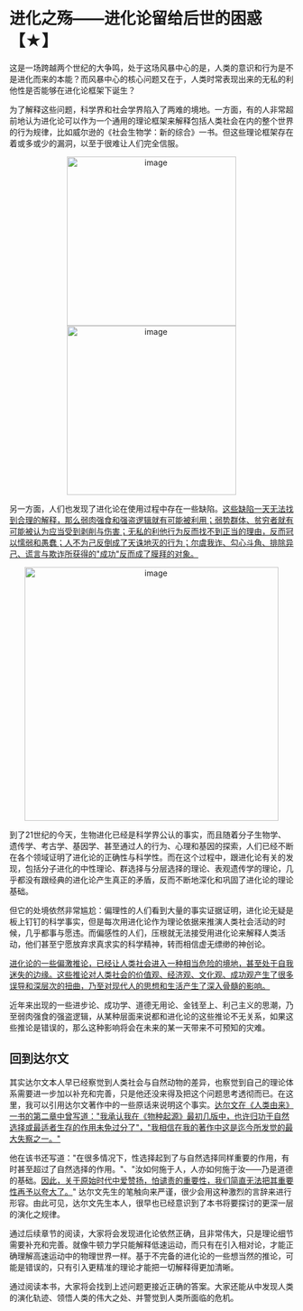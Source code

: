 # 进化之殇——进化论留给后世的困惑【★】

这是一场跨越两个世纪的大争鸣，处于这场风暴中心的是，人类的意识和行为是不是进化而来的本能？而风暴中心的核心问题又在于，人类时常表现出来的无私的利他性是否能够在进化论框架下诞生？

为了解释这些问题，科学界和社会学界陷入了两难的境地。一方面，有的人非常超前地认为进化论可以作为一个通用的理论框架来解释包括人类社会在内的整个世界的行为规律，比如威尔逊的《社会生物学：新的综合》一书。但这些理论框架存在着或多或少的漏洞，以至于很难让人们完全信服。

<p align="center"><img width="300" alt="image" src="https://github.com/user-attachments/assets/7fa98dc8-be58-4a91-9af7-6b187b05d533" /><img width="300" alt="image" src="https://github.com/user-attachments/assets/91148e6b-aff1-4aa4-a3ab-dac9d1e25d02" /></p>

另一方面，人们也发现了进化论在使用过程中存在一些缺陷。[这些缺陷一天无法找到合理的解释，那么弱肉强食和强盗逻辑就有可能被利用；弱势群体、贫穷者就有可能被认为应当受到剥削与伤害；无私的利他行为反而找不到正当的理由，反而冠以懦弱和愚蠢；人不为己反倒成了天诛地灭的行为；尔虞我诈、勾心斗角、排除异己、谎言与欺诈所获得的"成功"反而成了膜拜的对象。]()

<p align="center"><img width="450" alt="image" src="https://github.com/user-attachments/assets/03617250-3f9a-4b2c-8bf4-4d8d246b748f" /></p>

到了21世纪的今天，生物进化已经是科学界公认的事实，而且随着分子生物学、遗传学、考古学、基因学、甚至通过人的行为、心理和基因的探索，人们已经不断在各个领域证明了进化论的正确性与科学性。而在这个过程中，跟进化论有关的发现，包括分子进化的中性理论、群选择与分层选择的理论、表观遗传学的理论，几乎都没有跟经典的进化论产生真正的矛盾，反而不断地深化和巩固了进化论的理论基础。

但它的处境依然非常尴尬：偏理性的人们看到大量的事实证据证明，进化论无疑是板上钉钉的科学事实，但是每次用进化论作为理论依据来推演人类社会活动的时候，几乎都事与愿违。而偏感性的人们，压根就无法接受用进化论来解释人类活动，他们甚至宁愿放弃求真求实的科学精神，转而相信虚无缥缈的神创论。

[进化论的一些偏激推论，已经让人类社会进入一种相当危险的境地，甚至处于自我迷失的边缘。这些推论对人类社会的价值观、经济观、文化观、成功观产生了很多误导和深层次的扭曲，乃至对现代人的思想和生活产生了深入骨髓的影响。]()

近年来出现的一些进步论、成功学、道德无用论、金钱至上、利己主义的思潮，乃至弱肉强食的强盗逻辑，从某种层面来说都和进化论的这些推论不无关系，如果这些推论是错误的，那么这种影响将会在未来的某一天带来不可预知的灾难。

## 回到达尔文

其实达尔文本人早已经察觉到人类社会与自然动物的差异，也察觉到自己的理论体系需要进一步加以补充和完善，只是他还没来得及把这个问题思考透彻而已。在这里，我可以引用达尔文著作中的一些原话来说明这个事实。[达尔文在《人类由来》一书的第二章中曾写道："我承认我在《物种起源》最初几版中，也许归功于自然选择或最适者生存的作用未免过分了"，"我相信在我的著作中这是迄今所发觉的最大失察之一。"]()

他在该书还写道："在很多情况下，性选择起到了与自然选择同样重要的作用，有时甚至超过了自然选择的作用。"、"汝如何施于人，人亦如何施于汝——乃是道德的基础。[因此，关于原始时代中爱赞扬，怕谴责的重要性，我们简直无法把其重要性再予以夸大了。]()"
达尔文先生的笔触向来严谨，很少会用这种激烈的言辞来进行形容。由此可见，达尔文先生本人，很早也已经意识到了本书将要探讨的更深一层的演化之规律。

通过后续章节的阅读，大家将会发现进化论依然正确，且非常伟大，只是理论细节需要补充和完善。就像牛顿力学只能解释低速运动，而只有在引入相对论，才能正确理解高速运动中的物理世界一样。基于不完备的进化论的一些想当然的推论，可能是错误的，只有引入更精准的理论才能把一切解释得更加清晰。

通过阅读本书，大家将会找到上述问题更接近正确的答案。大家还能从中发现人类的演化轨迹、领悟人类的伟大之处、并警觉到人类所面临的危机。
